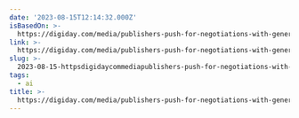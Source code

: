 ```yaml
---
date: '2023-08-15T12:14:32.000Z'
isBasedOn: >-
  https://digiday.com/media/publishers-push-for-negotiations-with-generative-ai-companies-tout-new-uses-in-latest-earnings-calls/
link: >-
  https://digiday.com/media/publishers-push-for-negotiations-with-generative-ai-companies-tout-new-uses-in-latest-earnings-calls/
slug: >-
  2023-08-15-httpsdigidaycommediapublishers-push-for-negotiations-with-generative-ai-companies-tout-new-uses-in-latest-earnings-calls
tags:
  - ai
title: >-
  https://digiday.com/media/publishers-push-for-negotiations-with-generative-ai-companies-tout-new-uses-in-latest-earnings-calls/
---
```


